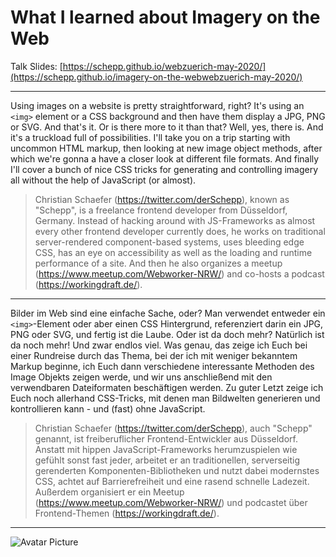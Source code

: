 What I learned about Imagery on the Web
======

Talk Slides: [https://schepp.github.io/webzuerich-may-2020/](https://schepp.github.io/imagery-on-the-webwebzuerich-may-2020/)

---

Using images on a website is pretty straightforward, right? It's using an `<img>` element or a CSS background and then have them display a JPG, PNG or SVG. And that's it. Or is there more to it than that? Well, yes, there is. And it's a truckload full of possibilities. I'll take you on a trip starting with uncommon HTML markup, then looking at new image object methods, after which we're gonna a have a closer look at different file formats. And finally I'll cover a bunch of nice CSS tricks for generating and controlling imagery all without the help of JavaScript (or almost).

> Christian Schaefer (https://twitter.com/derSchepp), known as "Schepp", is a freelance frontend developer from Düsseldorf, Germany. Instead of hacking around with JS-Frameworks as almost every other frontend developer currently does, he works on traditional server-rendered component-based systems, uses bleeding edge CSS, has an eye on accessibility as well as the loading and runtime performance of a site. And then he also organizes a meetup (https://www.meetup.com/Webworker-NRW/) and co-hosts a podcast (https://workingdraft.de/).

---

Bilder im Web sind eine einfache Sache, oder? Man verwendet entweder ein `<img>`-Element oder aber einen CSS Hintergrund, referenziert darin ein JPG, PNG oder SVG, und fertig ist die Laube. Oder ist da doch mehr? Natürlich ist da noch mehr! Und zwar endlos viel. Was genau, das zeige ich Euch bei einer Rundreise durch das Thema, bei der ich mit weniger bekanntem Markup beginne, ich Euch dann verschiedene interessante Methoden des Image Objekts zeigen werde, und wir uns anschließend mit den verwendbaren Dateiformaten beschäftigen werden. Zu guter Letzt zeige ich Euch noch allerhand CSS-Tricks, mit denen man Bildwelten generieren und kontrollieren kann - und (fast) ohne JavaScript.  

> Christian Schaefer (https://twitter.com/derSchepp), auch "Schepp" genannt, ist freiberuflicher Frontend-Entwickler aus Düsseldorf. Anstatt mit hippen JavaScript-Frameworks herumzuspielen wie gefühlt sonst fast jeder, arbeitet er an traditionellen, serverseitig gerenderten Komponenten-Bibliotheken und nutzt dabei modernstes CSS, achtet auf Barrierefreiheit und eine rasend schnelle Ladezeit. Außerdem organisiert er ein Meetup (https://www.meetup.com/Webworker-NRW/) und podcastet über Frontend-Themen (https://workingdraft.de/).

---

![Avatar Picture](https://s.gravatar.com/avatar/7096dcb1690ef7418c4e94518f2fed31?s=200) 
 
